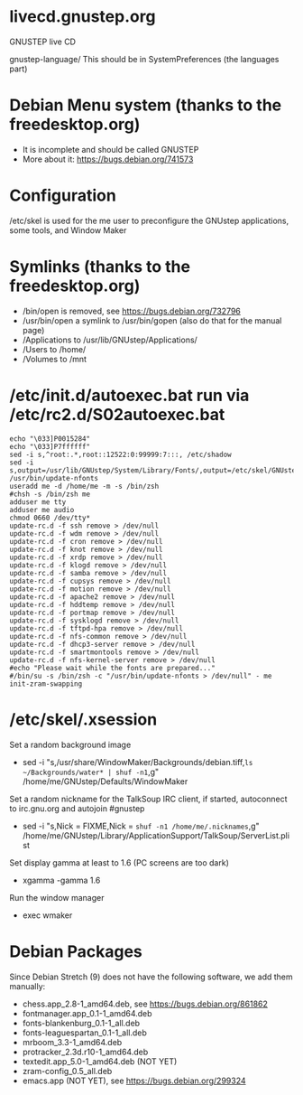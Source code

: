 # livecd.gnustep.org
GNUSTEP live CD

gnustep-language/       This should be in SystemPreferences (the languages part)

# Debian Menu system (thanks to the freedesktop.org)
- It is incomplete and should be called GNUSTEP
- More about it: https://bugs.debian.org/741573

# Configuration
/etc/skel is used for the me user to preconfigure the GNUstep applications, some tools, and Window Maker

# Symlinks (thanks to the freedesktop.org)
- /bin/open is removed, see https://bugs.debian.org/732796
- /usr/bin/open a symlink to /usr/bin/gopen (also do that for the manual page)
- /Applications to /usr/lib/GNUstep/Applications/
- /Users        to /home/
- /Volumes      to /mnt

# /etc/init.d/autoexec.bat run via /etc/rc2.d/S02autoexec.bat
```
echo "\033]P0015284"
echo "\033]P7ffffff"
sed -i s,^root:.*,root::12522:0:99999:7:::, /etc/shadow
sed -i s,output=/usr/lib/GNUstep/System/Library/Fonts/,output=/etc/skel/GNUstep/Library/Fonts/,g /usr/bin/update-nfonts
useradd me -d /home/me -m -s /bin/zsh
#chsh -s /bin/zsh me
adduser me tty
adduser me audio
chmod 0660 /dev/tty*
update-rc.d -f ssh remove > /dev/null
update-rc.d -f wdm remove > /dev/null
update-rc.d -f cron remove > /dev/null
update-rc.d -f knot remove > /dev/null
update-rc.d -f xrdp remove > /dev/null
update-rc.d -f klogd remove > /dev/null
update-rc.d -f samba remove > /dev/null
update-rc.d -f cupsys remove > /dev/null
update-rc.d -f motion remove > /dev/null
update-rc.d -f apache2 remove > /dev/null
update-rc.d -f hddtemp remove > /dev/null
update-rc.d -f portmap remove > /dev/null
update-rc.d -f sysklogd remove > /dev/null
update-rc.d -f tftpd-hpa remove > /dev/null
update-rc.d -f nfs-common remove > /dev/null
update-rc.d -f dhcp3-server remove > /dev/null
update-rc.d -f smartmontools remove > /dev/null
update-rc.d -f nfs-kernel-server remove > /dev/null
#echo "Please wait while the fonts are prepared..."
#/bin/su -s /bin/zsh -c "/usr/bin/update-nfonts > /dev/null" - me
init-zram-swapping
```

# /etc/skel/.xsession
Set a random background image
- sed -i "s,/usr/share/WindowMaker/Backgrounds/debian.tiff,`ls ~/Backgrounds/water* | shuf -n1`,g" /home/me/GNUstep/Defaults/WindowMaker

Set a random nickname for the TalkSoup IRC client, if started, autoconnect to irc.gnu.org and autojoin #gnustep
- sed -i "s,Nick = FIXME,Nick = `shuf -n1 /home/me/.nicknames`,g" /home/me/GNUstep/Library/ApplicationSupport/TalkSoup/ServerList.plist

Set display gamma at least to 1.6 (PC screens are too dark)
- xgamma -gamma 1.6

Run the window manager
- exec wmaker

# Debian Packages
Since Debian Stretch (9) does not have the following software, we add them manually:
- chess.app_2.8-1_amd64.deb, see https://bugs.debian.org/861862
- fontmanager.app_0.1-1_amd64.deb
- fonts-blankenburg_0.1-1_all.deb
- fonts-leaguespartan_0.1-1_all.deb
- mrboom_3.3-1_amd64.deb
- protracker_2.3d.r10-1_amd64.deb
- textedit.app_5.0-1_amd64.deb (NOT YET)
- zram-config_0.5_all.deb
- emacs.app (NOT YET), see https://bugs.debian.org/299324
